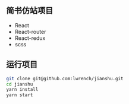 ## 简书仿站项目
- React
- React-router
- React-redux
- scss
## 运行项目
```sh
git clone git@github.com:lwrench/jianshu.git
cd jianshu
yarn install
yarn start
```
